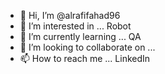 - 👋 Hi, I’m @alrafifahad96
- 👀 I’m interested in ... Robot 
- 🌱 I’m currently learning ... QA
- 💞️ I’m looking to collaborate on ... 
- 📫 How to reach me ... LinkedIn 

<!---
alrafifahad96/alrafifahad96 is a ✨ special ✨ repository because its `README.md` (this file) appears on your GitHub profile.
You can click the Preview link to take a look at your changes.
--->
